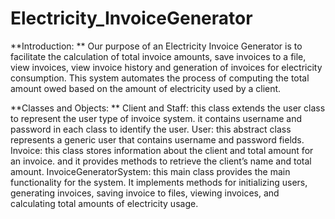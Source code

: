 # Electricity_InvoiceGenerator
**Introduction: **
Our purpose of an Electricity Invoice Generator is to facilitate the calculation of total invoice amounts, save invoices to a file, view invoices, view invoice history and generation of invoices for electricity consumption. This system automates the process of computing the total amount owed based on the amount of electricity used by a client.

**Classes and Objects: **
Client and Staff: this class extends the user class to represent the user type of invoice system. it contains username and password in each class to identify the user. 
User: this abstract class represents a generic user that contains username and password fields. 
Invoice: this class stores information about the client and total amount for an invoice. and it provides methods to retrieve the client’s name and total amount.
InvoiceGeneratorSystem: this main class provides the main functionality for the system. It implements methods for initializing users, generating invoices, saving invoice to files, viewing invoices, and calculating total amounts of electricity usage.
